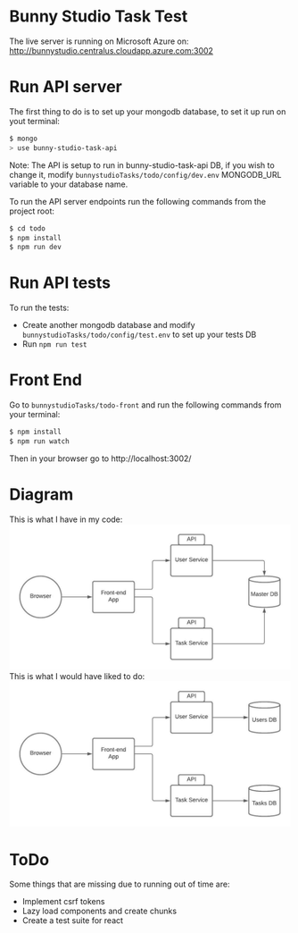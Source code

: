 # Bunny Studio Task Test

The live server is running on Microsoft Azure on: http://bunnystudio.centralus.cloudapp.azure.com:3002

# Run API server
The first thing to do is to set up your mongodb database, to set it up run on yout terminal:
```sh
$ mongo
> use bunny-studio-task-api 
```
Note: The API is setup to run in bunny-studio-task-api DB, if you wish to change it, modify `bunnystudioTasks/todo/config/dev.env` MONGODB_URL variable to your database name.

To run the API server endpoints run the following commands from the project root:
```sh
$ cd todo
$ npm install
$ npm run dev
```

# Run API tests
To run the tests:
 - Create another mongodb database and modify `bunnystudioTasks/todo/config/test.env` to set up your tests DB
  - Run `npm run test`

# Front End

Go to `bunnystudioTasks/todo-front` and run the following commands from your terminal:
```sh
$ npm install
$ npm run watch
```
Then in your browser go to http://localhost:3002/

# Diagram

This is what I have in my code:
![micro service diagram](bunny-studio.jpeg)
This is what I would have liked to do:
![micro service diagram](bunny-studio-ideal.jpeg)

# ToDo
Some things that are missing due to running out of time are:
  - Implement csrf tokens
  - Lazy load components and create chunks
  - Create a test suite for react

